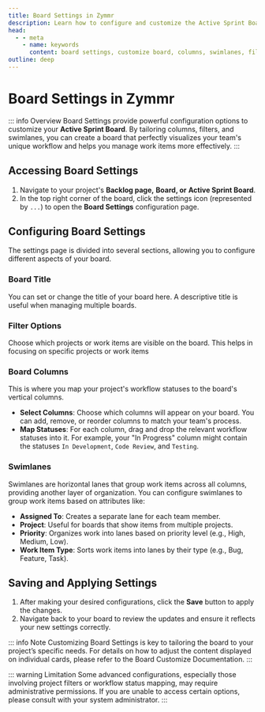 ```yaml
---
title: Board Settings in Zymmr
description: Learn how to configure and customize the Active Sprint Board, including columns, filters, and swimlanes.
head:
  - - meta
    - name: keywords
      content: board settings, customize board, columns, swimlanes, filters, zymmr
outline: deep
---
```


# Board Settings in Zymmr

::: info Overview
Board Settings provide powerful configuration options to customize your **Active Sprint Board**. By tailoring columns, filters, and swimlanes, you can create a board that perfectly visualizes your team's unique workflow and helps you manage work items more effectively.
:::

## Accessing Board Settings

1.  Navigate to your project's **Backlog page,** **Board, or** **Active Sprint Board**.
2.  In the top right corner of the board, click the settings icon (represented by `...`) to open the **Board Settings** configuration page.

## Configuring Board Settings

The settings page is divided into several sections, allowing you to configure different aspects of your board.

### Board Title
You can set or change the title of your board here. A descriptive title is useful when managing multiple boards.

### Filter Options
Choose which projects or work items are visible on the board. This helps in focusing on specific projects or work items

### Board Columns
This is where you map your project's workflow statuses to the board's vertical columns.

- **Select Columns**: Choose which columns will appear on your board. You can add, remove, or reorder columns to match your team's process.
- **Map Statuses**: For each column, drag and drop the relevant workflow statuses into it. For example, your "In Progress" column might contain the statuses `In Development`, `Code Review`, and `Testing`.

### Swimlanes
Swimlanes are horizontal lanes that group work items across all columns, providing another layer of organization. You can configure swimlanes to group work items based on attributes like:

- **Assigned To**: Creates a separate lane for each team member.
- **Project**: Useful for boards that show items from multiple projects.
- **Priority**: Organizes work into lanes based on priority level (e.g., High, Medium, Low).
- **Work Item Type**: Sorts work items into lanes by their type (e.g., Bug, Feature, Task).

## Saving and Applying Settings

1.  After making your desired configurations, click the **Save** button to apply the changes.
2.  Navigate back to your board to review the updates and ensure it reflects your new settings correctly.

::: info Note
Customizing Board Settings is key to tailoring the board to your project’s specific needs. For details on how to adjust the content displayed on individual cards, please refer to the Board Customize Documentation.
:::

::: warning Limitation
Some advanced configurations, especially those involving project filters or workflow status mapping, may require administrative permissions. If you are unable to access certain options, please consult with your system administrator.
:::
